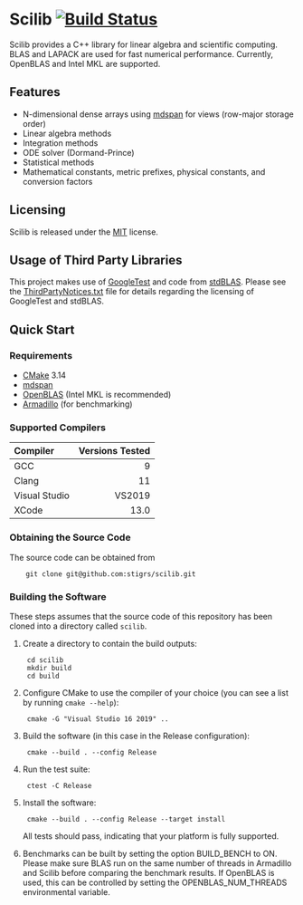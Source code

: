 # Scilib [![Build Status](https://dev.azure.com/stigrs0020/stigrs/_apis/build/status/stigrs.scilib?branchName=main)](https://dev.azure.com/stigrs0020/stigrs/_build/latest?definitionId=8&branchName=main)

Scilib provides a C++ library for linear algebra and scientific computing.
BLAS and LAPACK are used for fast numerical performance. Currently, OpenBLAS
and Intel MKL are supported.

## Features

* N-dimensional dense arrays using [mdspan](https://github.com/kokkos/mdspan) 
  for views (row-major storage order)
* Linear algebra methods
* Integration methods
* ODE solver (Dormand-Prince)
* Statistical methods
* Mathematical constants, metric prefixes, physical constants, and
  conversion factors

## Licensing

Scilib is released under the [MIT](LICENSE) license.

## Usage of Third Party Libraries

This project makes use of [GoogleTest](https://github.com/google/googletest) 
and code from [stdBLAS](https://github.com/kokkos/stdBLAS). Please see the 
[ThirdPartyNotices.txt](ThirdPartyNotices.txt) file for details regarding the 
licensing of GoogleTest and stdBLAS.

## Quick Start

### Requirements

* [CMake](https://cmake.org) 3.14
* [mdspan](https://github.com/kokkos/mdspan)
* [OpenBLAS](https://www.openblas.net/) (Intel MKL is recommended)
* [Armadillo](http://arma.sourceforge.net) (for benchmarking)

### Supported Compilers

| Compiler      | Versions Tested |
|:--------------|----------------:|
| GCC           | 9               |
| Clang         | 11              |
| Visual Studio | VS2019          |
| XCode         | 13.0            |

### Obtaining the Source Code

The source code can be obtained from

        git clone git@github.com:stigrs/scilib.git

### Building the Software

These steps assumes that the source code of this repository has been cloned
into a directory called `scilib`.

1. Create a directory to contain the build outputs:

        cd scilib
        mkdir build
        cd build

2. Configure CMake to use the compiler of your choice (you can see a list by
   running `cmake --help`):

        cmake -G "Visual Studio 16 2019" ..

3. Build the software (in this case in the Release configuration):

        cmake --build . --config Release

4. Run the test suite:

        ctest -C Release

5. Install the software:

        cmake --build . --config Release --target install

   All tests should pass, indicating that your platform is fully supported.

6. Benchmarks can be built by setting the option BUILD_BENCH to ON. Please
   make sure BLAS run on the same number of threads in Armadillo and Scilib
   before comparing the benchmark results. If OpenBLAS is used, this can be
   controlled by setting the OPENBLAS_NUM_THREADS environmental variable.
